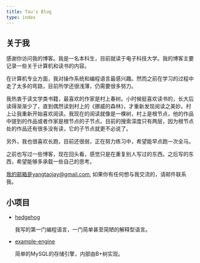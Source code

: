 ```yaml
---
title: Tau's Blog
type: index
---
```


## 关于我

感谢你访问我的博客。我是一名本科生，目前就读于电子科技大学。我的博客主要记录一些关于计算机和读书的内容。

在计算机专业方面，我对操作系统和编程语言最感兴趣。然而之前在学习的过程中走了太多的弯路，目前所学还很浅薄，仍需要很多努力。

我热衷于读文学类书籍，最喜欢的作家是村上春树。小时候挺喜欢读书的，长大后读得渐渐少了，直到偶然读到村上的《挪威的森林》，才重新发现阅读之美妙。村上让我重新开始喜欢阅读。我现在的阅读就像是一棵树，村上是根节点，他的作品中提到的作品或者作家是根节点的子节点。目前的搜索深度只有两层，因为根节点处的作品还有很多没有读，它的子节点就更不必说了。

另外，我也很喜欢长跑，目前还很弱，正在努力练习中，希望能早点跑一次全马。

之前也写过一些博客，现在回头看，感觉只是在重复别人写过的东西。之后写的东西，希望能够多承载一些自己的思考。

我的邮箱是yangtaojay@gmail.com, 如果你有任何想与我交流的，请邮件联系我。

## 小项目

- [hedgehog](https://github.com/yangtau/hedgehog)

    我写的第一门编程语言，一门简单甚至简陋的解释型语言。

- [example-engine](https://github.com/yangtau/example-engine)

    简单的MySQL的存储引擎，内部由B+树实现。